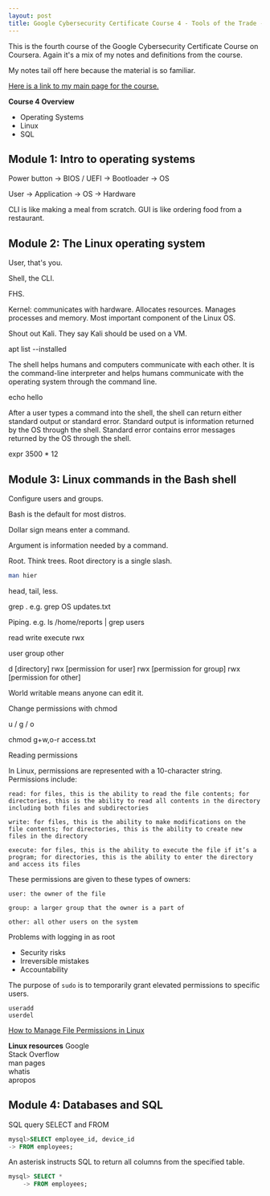 ```yaml
---
layout: post
title: Google Cybersecurity Certificate Course 4 - Tools of the Trade - Linux and SQL
---
```

This is the fourth course of the Google Cybersecurity Certificate Course on Coursera. Again it's a mix of my notes and definitions from the course.

My notes tail off here because the material is so familiar. 

[Here is a link to my main page for the course.](https://1dgk.github.io/2024/01/24/gcc-course-index.html)

**Course 4 Overview**
- Operating Systems
- Linux
- SQL

## Module 1: Intro to operating systems
Power button -> BIOS / UEFI -> Bootloader -> OS

User -> Application -> OS -> Hardware

CLI is like making a meal from scratch. GUI is like ordering food from a restaurant. 

## Module 2: The Linux operating system
User, that's you.

Shell, the CLI.

FHS.

Kernel: communicates with hardware. Allocates resources. Manages processes and memory. Most important component of the Linux OS.

Shout out Kali. They say Kali should be used on a VM. 

apt list --installed 

The shell helps humans and computers communicate with each other. It is the command-line interpreter and helps humans communicate with the operating system through the command line.

echo hello

After a user types a command into the shell, the shell can return either standard output or standard error. Standard output is information returned by the OS through the shell. Standard error contains error messages returned by the OS through the shell.

expr 3500 * 12

## Module 3: Linux commands in the Bash shell
Configure users and groups. 

Bash is the default for most distros.

Dollar sign means enter a command. 

Argument is information needed by a command. 

Root. Think trees. Root directory is a single slash.

```sh
man hier
```

head, tail, less.

grep . e.g. grep OS updates.txt

Piping. e.g. ls /home/reports | grep users

read write execute rwx

user group other 

d [directory] rwx [permission for user] rwx [permission for group] rwx [permission for other]

World writable means anyone can edit it. 

Change permissions with chmod

u / g / o

chmod g+w,o-r access.txt

Reading permissions

In Linux, permissions are represented with a 10-character string. Permissions include:

    read: for files, this is the ability to read the file contents; for directories, this is the ability to read all contents in the directory including both files and subdirectories

    write: for files, this is the ability to make modifications on the file contents; for directories, this is the ability to create new files in the directory

    execute: for files, this is the ability to execute the file if it’s a program; for directories, this is the ability to enter the directory and access its files

These permissions are given to these types of owners:

    user: the owner of the file

    group: a larger group that the owner is a part of

    other: all other users on the system

Problems with logging in as root
- Security risks
- Irreversible mistakes
- Accountability

The purpose of `sudo` is to temporarily grant elevated permissions to specific users. 

`useradd`\
`userdel`

[How to Manage File Permissions in Linux](https://1dgk.github.io/2024/02/18/file-permissions-in-linux.html)

**Linux resources**
Google\
Stack Overflow\
man pages\
whatis\
apropos

## Module 4: Databases and SQL
SQL query
SELECT and FROM
```sql
mysql>SELECT employee_id, device_id
-> FROM employees;
```
An asterisk instructs SQL to return all columns from the specified table. 
```sql
mysql> SELECT *
    -> FROM employees;
```